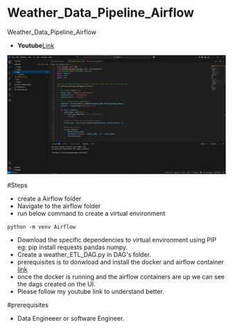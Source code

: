 # Weather_Data_Pipeline_Airflow
Weather_Data_Pipeline_Airflow


- **Youtube**[Link](https://www.youtube.com/watch?v=GgicultChWs)


![Folder Stucture](1.png)


#Steps 
- create a Airflow folder
- Navigate to the airflow folder
- run below command to create a virtual environment
```
python -m venv Airflow

```
- Download the specific dependencies to virtual environment using PIP eg: pip install requests pandas numpy.
- Create a weather_ETL_DAG.py in DAG's folder.
- prerequisites is to donwload and install the docker and airflow container [link](https://github.com/kanojia-gaurav/Airflow_Setup)
- once the docker is running and the airflow containers are up we can see the dags created on the UI.
- Please follow my youtube link to understand better.

#prerequisites 
- Data Engineeer or software Engineer. 
